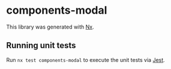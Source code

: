 # components-modal

This library was generated with [Nx](https://nx.dev).

## Running unit tests

Run `nx test components-modal` to execute the unit tests via [Jest](https://jestjs.io).
